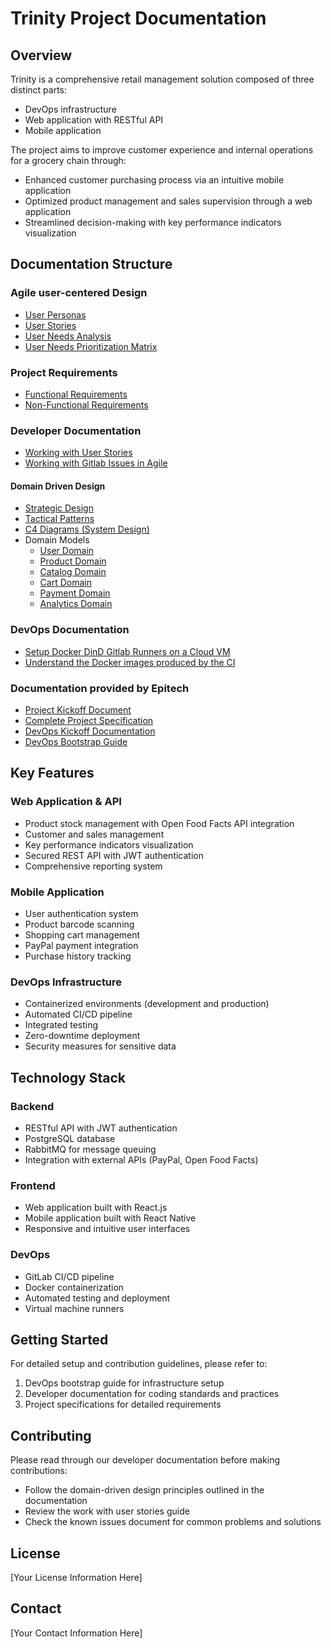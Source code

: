 # Trinity Project Documentation

## Overview

Trinity is a comprehensive retail management solution composed of three distinct parts:
- DevOps infrastructure
- Web application with RESTful API
- Mobile application

The project aims to improve customer experience and internal operations for a grocery chain through:
- Enhanced customer purchasing process via an intuitive mobile application
- Optimized product management and sales supervision through a web application
- Streamlined decision-making with key performance indicators visualization

## Documentation Structure

### Agile user-centered Design
- [User Personas](docs/user_personas.md)
- [User Stories](docs/user_stories.md)
- [User Needs Analysis](docs/user_needs.md)
- [User Needs Prioritization Matrix](docs/user_needs_priorization_matrix.md)

### Project Requirements
- [Functional Requirements](docs/functional_requirements.md)
- [Non-Functional Requirements](docs/non_functional_requirements.md)

### Developer Documentation
- [Working with User Stories](docs/developeur/work_with_user_stories.md)
- [Working with Gitlab Issues in Agile](docs/developeur/issues.md)
#### Domain Driven Design
- [Strategic Design](docs/developeur/domain_driven_design/1_strategic_design.md)
- [Tactical Patterns](docs/developeur/domain_driven_design/3_tactical_patterns.md)
- [C4 Diagrams (System Design)](docs/developeur/domain_driven_design/2_c4_diagrams.md)
- Domain Models
    - [User Domain](docs/developeur/domain_driven_design/4_domain_models/user_domain.md)
    - [Product Domain](docs/developeur/domain_driven_design/4_domain_models/product_domain.md)
    - [Catalog Domain](docs/developeur/domain_driven_design/4_domain_models/catalog_domain.md)
    - [Cart Domain](docs/developeur/domain_driven_design/4_domain_models/cart_domain.md) 
    - [Payment Domain](docs/developeur/domain_driven_design/4_domain_models/payment_domain.md)
    - [Analytics Domain](docs/developeur/domain_driven_design/4_domain_models/analytics_domain.md)


### DevOps Documentation
- [Setup Docker DinD Gitlab Runners on a Cloud VM](docs/devops/setup_gitlab_runners.md)
- [Understand the Docker images produced by the CI](docs/devops/docker_images.md)

### Documentation provided by Epitech
- [Project Kickoff Document](docs/project/T-DEV-70x-kickoff.pdf)
- [Complete Project Specification](docs/project/T-DEV-70x-project.pdf)
- [DevOps Kickoff Documentation](docs/devops/T-DEV-701-devOps_kickoff.pdf)
- [DevOps Bootstrap Guide](docs/devops/T-DEV-701-devOps_bootstrap.pdf)


## Key Features

### Web Application & API
- Product stock management with Open Food Facts API integration
- Customer and sales management
- Key performance indicators visualization
- Secured REST API with JWT authentication
- Comprehensive reporting system

### Mobile Application
- User authentication system
- Product barcode scanning
- Shopping cart management
- PayPal payment integration
- Purchase history tracking

### DevOps Infrastructure
- Containerized environments (development and production)
- Automated CI/CD pipeline
- Integrated testing
- Zero-downtime deployment
- Security measures for sensitive data

## Technology Stack

### Backend
- RESTful API with JWT authentication
- PostgreSQL database
- RabbitMQ for message queuing
- Integration with external APIs (PayPal, Open Food Facts)

### Frontend
- Web application built with React.js
- Mobile application built with React Native
- Responsive and intuitive user interfaces

### DevOps
- GitLab CI/CD pipeline
- Docker containerization
- Automated testing and deployment
- Virtual machine runners

## Getting Started

For detailed setup and contribution guidelines, please refer to:
1. DevOps bootstrap guide for infrastructure setup
2. Developer documentation for coding standards and practices
3. Project specifications for detailed requirements

## Contributing

Please read through our developer documentation before making contributions:
- Follow the domain-driven design principles outlined in the documentation
- Review the work with user stories guide
- Check the known issues document for common problems and solutions

## License

[Your License Information Here]

## Contact

[Your Contact Information Here]